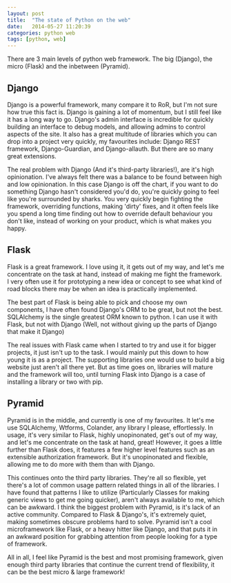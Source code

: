 ```yaml
---
layout: post
title:  "The state of Python on the web"
date:   2014-05-27 11:20:39
categories: python web
tags: [python, web]
---
```


There are 3 main levels of python web framework. The big (Django), the micro
(Flask) and the inbetween (Pyramid).

## Django

Django is a powerful framework, many compare it to RoR, but I'm not sure how
true this fact is. Django is gaining a lot of momentum, but I still feel like
it has a long way to go. Django's admin interface is incredible for quickly
building an interface to debug models, and allowing admins to control aspects
of the site. It also has a great multitude of libraries which you can drop into
 a project very quickly, my favourites include: Django REST framework,
Django-Guardian, and Django-allauth. But there are so many great extensions.

The real problem with Django (And it's third-party libraries!), are it's high
opinionation. I've always felt there was a balance to be found between high and
 low opinionation. In this case Django is off the chart, if you want to do
something Django hasn't considered you'd do, you're quickly going to feel like
you're surrounded by sharks. You very quickly begin fighting the framework,
overriding functions, making 'dirty' fixes, and it often feels like you spend
a long time finding out how to override default behaviour you don't like,
instead of working on your product, which is what makes you happy.

## Flask

Flask is a great framework. I love using it, it gets out of my way, and let's
me concentrate on the task at hand, instead of making me fight the framework.
I very often use it for prototyping a new idea or concept to see what kind of
road blocks there may be when an idea is practically implemented.

The best part of Flask is being able to pick and choose my own components, I
have often found Django's ORM to be great, but not the best. SQLAlchemy is the
single greatest ORM known to python. I can use it with Flask, but not with
Django (Well, not without giving up the parts of Django that make it Django)

The real issues with Flask came when I started to try and use it for bigger
projects, it just isn't up to the task. I would mainly put this down to how
young it is as a project. The supporting libraries one would use to build a
big website just aren't all there yet. But as time goes on, libraries will
mature and the framework will too, until turning Flask into Django is a case
of installing a library or two with pip.

## Pyramid

Pyramid is in the middle, and currently is one of my favourites. It let's me
use SQLAlchemy, Wtforms, Colander, any library I please, effortlessly.
In usage, it's very similar to Flask, highly unopinonated, get's out of my way,
and let's me concentrate on the task at hand, great! However, it goes a little
further than Flask does, it features a few higher level features such as
an extensible authorization framework. But it's unopinonated and
flexible, allowing me to do more with them than with Django.

This continues onto the third party libraries. They're all so flexible, yet
there's a lot of common usage pattern related things in all of the libraries.
I have found that patterns I like to utilize (Particularly Classes for making
generic views to get me going quicker), aren't always available to me, which
can be awkward. I think the biggest problem with Pyramid, is it's lack of
an active community. Compared to Flask & Django's, it's extremely quiet,
making sometimes obscure problems hard to solve. Pyramid isn't a cool
microframework like Flask, or a heavy hitter like Django, and that puts it in
an awkward position for grabbing attention from people looking for a type
of framework.

All in all, I feel like Pyramid is the best and most promising framework, 
 given enough third party libraries that continue the current trend of
 flexibility, it can be the best micro & large framework!
